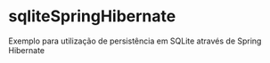 # sqliteSpringHibernate
Exemplo para utilização de persistência em SQLite através de Spring Hibernate
